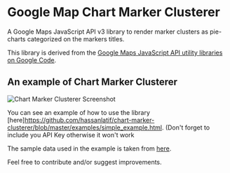 Google Map Chart Marker Clusterer
==============

A Google Maps JavaScript API v3 library to render marker clusters as pie-charts categorized on the markers titles.

This library is derived from the [Google Maps JavaScript API utility libraries on Google Code](http://google-maps-utility-library-v3.googlecode.com/svn/tags/markerclusterer/).

## An example of Chart Marker Clusterer

![Chart Marker Clusterer Screenshot](https://github.com/hassanlatif/chart-marker-clusterer/blob/master/screenshot.png)

You can see an example of how to use the library [here]https://github.com/hassanlatif/chart-marker-clusterer/blob/master/examples/simple_example.html. (Don't forget to include you API Key otherwise it won't work

The sample data used in the example is taken from [here](https://gist.githubusercontent.com/gisminister/10001728/raw/traffic_accidents.geojson).

Feel free to contribute and/or suggest improvements.
